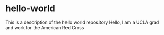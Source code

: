 # hello-world
This is a description of the hello world repository
Hello, I am a UCLA grad and work for the American Red Cross 

